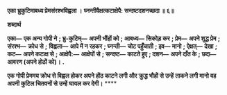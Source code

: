 **एका भ्रुकुटिमाबध्य प्रेमसंरश्भविह्वला ।** **घ्नन्तीवैक्षत्कटाक्षेपै: सन्दष्टदशनच्छदा ॥ ६॥** 

**शब्दार्थ** 

**एका—** **एक अन्य गोपी ने** **; भ्रु-कुटिम्—** **अपनी भौंहों को** **; आबध्य—** **सिकोड़ कर** **; प्रेम—** **अपने शुद्ध प्रेम** **; संरश्भ—** **क्रोध से** **;** **विह्वला—** **आपे में न रहकर** **; घ्नन्ती—** **चोट पहुँचाती** **; इव—** **मानो** **; ऐक्षत्—** **देखा** **; कट—** **अपने कटाक्ष से** **; आक्षेपै:—** **आक्षेपों** **से** **; सन्दष्ट—** **काटते हुए** **; दशन—** **अपने दाँत के** **; छदा—** **आवरण (अपने होठों को)।** **.** 

**एक गोपी प्रेममय क्रोध से विह्वल होकर अपने होंठ काटने लगी और क्रुद्ध भौहों से उन्हें** **ताकने लगी मानो वह अपनी कुटिल चितवनों से उन्हें घायल कर देगी।** **** 